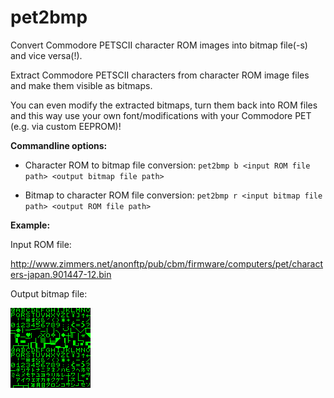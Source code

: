 # pet2bmp
Convert Commodore PETSCII character ROM images into bitmap file(-s) and vice
versa(!).

Extract Commodore PETSCII characters from character ROM image files and make
them visible as bitmaps.

You can even modify the extracted bitmaps, turn them back into ROM files and
this way use your own font/modifications with your Commodore PET (e.g. via
custom EEPROM)!

**Commandline options:**

- Character ROM to bitmap file conversion:
  `pet2bmp b <input ROM file path> <output bitmap file path>`

- Bitmap to character ROM file conversion:
  `pet2bmp r <input bitmap file path> <output ROM file path>`

**Example:**

Input ROM file:

http://www.zimmers.net/anonftp/pub/cbm/firmware/computers/pet/characters-japan.901447-12.bin

Output bitmap file:

![Japanese ROM](./characters-japan_901447-12_bin.bmp)